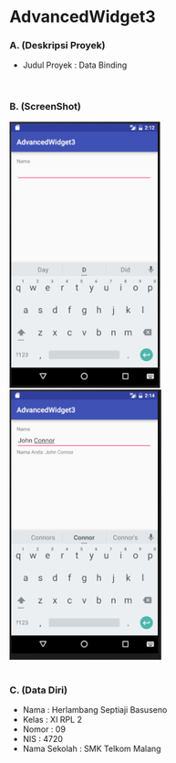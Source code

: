 # AdvancedWidget3
### A. (Deskripsi Proyek)
- Judul Proyek : Data Binding
<br>

### B. (ScreenShot)
![Screenshot 1](https://github.com/herlambangsb/AdvancedWidget3/blob/herlambangsb/Screenshoot1.PNG)<br>
![Screenshot 2](https://github.com/herlambangsb/AdvancedWidget3/blob/herlambangsb/Screenshoot2.PNG)<br>
<br>

### C. (Data Diri)
- Nama  : Herlambang Septiaji Basuseno
- Kelas : XI RPL 2
- Nomor : 09
- NIS   : 4720
- Nama Sekolah  : SMK Telkom Malang
